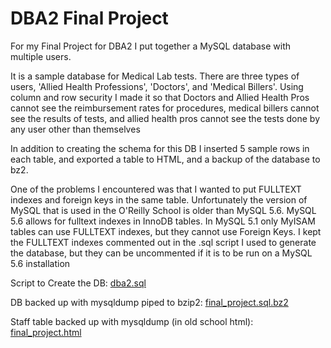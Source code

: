 # DBA2 Final Project

 For my Final Project for DBA2 I put together a MySQL database with multiple users.

It is a sample database for Medical Lab tests. There are three types of users, 'Allied Health Professions', 'Doctors', and 'Medical Billers'. Using column and row security I made it so that Doctors and Allied Health Pros cannot see the reimbursement rates for procedures, medical billers cannot see the results of tests, and allied health pros cannot see the tests done by any user other than themselves

In addition to creating the schema for this DB I inserted 5 sample rows in each table, and exported a table to HTML, and a backup of the database to bz2.

One of the problems I encountered was that I wanted to put FULLTEXT indexes and foreign keys in the same table. Unfortunately the version of MySQL that is used in the O'Reilly School is older than MySQL 5.6. MySQL 5.6 allows for fulltext indexes in InnoDB tables. In MySQL 5.1 only MyISAM tables can use FULLTEXT indexes, but they cannot use Foreign Keys. I kept the FULLTEXT indexes commented out in the .sql script I used to generate the database, but they can be uncommented if it is to be run on a MySQL 5.6 installation

Script to Create the DB: [dba2.sql](https://github.com/kleinjoshuaa/UIUC_Certificate/tree/master/dba2_files/dba2.sql)

DB backed up with mysqldump piped to bzip2: [final_project.sql.bz2](https://github.com/kleinjoshuaa/UIUC_Certificate/tree/master/dba2_files/final_project.sql.bz2)

Staff table backed up with mysqldump (in old school html): [final_project.html](htpts://github.com/kleinjoshuaa/UIUC_Certificate/tree/master/dba2_files/final_project.html)
